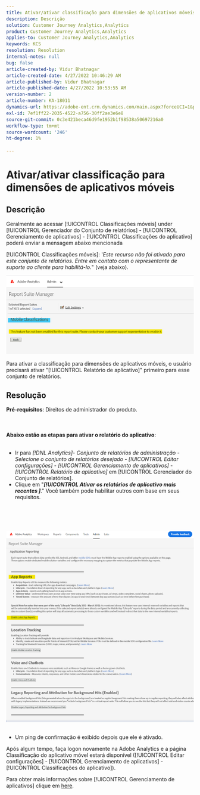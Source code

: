 ```yaml
---
title: Ativar/ativar classificação para dimensões de aplicativos móveis
description: Descrição
solution: Customer Journey Analytics,Analytics
product: Customer Journey Analytics,Analytics
applies-to: Customer Journey Analytics,Analytics
keywords: KCS
resolution: Resolution
internal-notes: null
bug: false
article-created-by: Vidur Bhatnagar
article-created-date: 4/27/2022 10:46:29 AM
article-published-by: Vidur Bhatnagar
article-published-date: 4/27/2022 10:53:55 AM
version-number: 2
article-number: KA-18011
dynamics-url: https://adobe-ent.crm.dynamics.com/main.aspx?forceUCI=1&pagetype=entityrecord&etn=knowledgearticle&id=431a6949-17c6-ec11-a7b6-0022480a10ee
exl-id: 7ef1ff22-2035-4522-a756-30ff2ae3e6e8
source-git-commit: 0c3e421beca46d9fe1952b1f98538a50697216a0
workflow-type: tm+mt
source-wordcount: '246'
ht-degree: 1%

---
```


# Ativar/ativar classificação para dimensões de aplicativos móveis

## Descrição


Geralmente ao acessar [!UICONTROL Classificações móveis] under [!UICONTROL Gerenciador do Conjunto de relatórios] - [!UICONTROL Gerenciamento de aplicativos] - [!UICONTROL Classificações do aplicativo] poderá enviar a mensagem abaixo mencionada

[!UICONTROL Classificações móveis]: &#39;*Este recurso não foi ativado para este conjunto de relatórios. Entre em contato com o representante de suporte ao cliente para habilitá-lo.*&quot; (veja abaixo).

![](assets/___461a6949-17c6-ec11-a7b6-0022480a10ee___.png)

Para ativar a classificação para dimensões de aplicativos móveis, o usuário precisará ativar &quot;[!UICONTROL Relatório de aplicativo]&quot; primeiro para esse conjunto de relatórios.


## Resolução

<b>Pré-requisitos</b>: Direitos de administrador do produto.<br><br> <br><br><b>Abaixo estão as etapas para ativar o relatório do aplicativo</b>: <br><br>
- Ir para *[!DNL Analytics]- Conjunto de relatórios de administração - Selecione o conjunto de relatórios desejado - [!UICONTROL Editar configurações] - [!UICONTROL Gerenciamento de aplicativos] - [!UICONTROL Relatório de aplicativo]* em [!UICONTROL Gerenciador do Conjunto de relatórios].
- Clique em &quot;<b>*[!UICONTROL Ativar os relatórios de aplicativo mais recentes ]</b>*.&quot; Você também pode habilitar outros com base em seus requisitos.

<br><br> <br><br>![](assets/0ae3ca9c-b68f-ec11-b400-00224804a35d.png)
 
- Um ping de confirmação é exibido depois que ele é ativado.


Após algum tempo, faça logon novamente na Adobe Analytics e a página Classificação do aplicativo móvel estará disponível ([!UICONTROL Editar configurações] - [!UICONTROL Gerenciamento de aplicativos] - [!UICONTROL Classificações do aplicativo]).

Para obter mais informações sobre [!UICONTROL Gerenciamento de aplicativos] clique em [here](https://nam04.safelinks.protection.outlook.com/?url=https%3A%2F%2Fexperienceleague.adobe.com%2Fdocs%2Fanalytics%2Fadmin%2Fadmin-tools%2Fmobile-management.html%3Flang%3Den&amp;amp;data=04%7C01%7Cnilotpalb%40adobe.com%7C3c1d5032d121424be46208d9f1d8905c%7Cfa7b1b5a7b34438794aed2c178decee1%7C0%7C0%7C637806734700482559%7CUnknown%7CTWFpbGZsb3d8eyJWIjoiMC4wLjAwMDAiLCJQIjoiV2luMzIiLCJBTiI6Ik1haWwiLCJXVCI6Mn0%3D%7C3000&amp;amp;sdata=uxWerDD%2FHHZVSk%2B6eY0p2czXyW3BtXq75lRarjebwak%3D&amp;amp;reserved=0 "Clique para seguir o link: https://experienceleague.adobe.com/docs/analytics/admin/admin-tools/mobile-management.html?lang=en").

